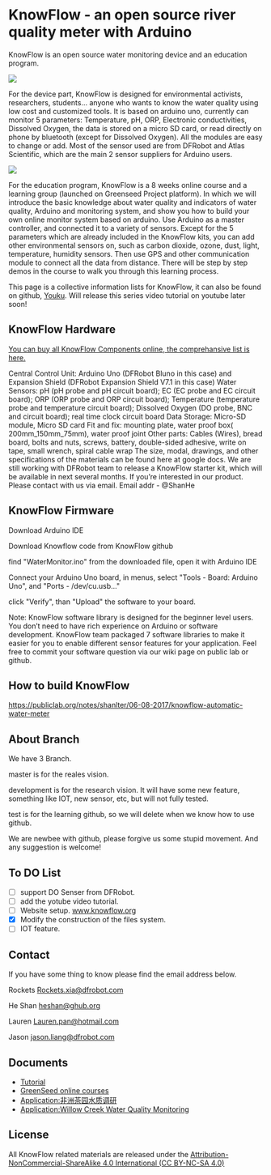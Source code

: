 

# KnowFlow - an open source river quality meter with Arduino

KnowFlow is an open source water monitoring device and an education program.

![](https://publiclab.org/system/images/photos/000/020/692/large/BOM.JPG)



For the device part, KnowFlow is designed for environmental activists, researchers, students... anyone who wants to know the water quality using low cost and customized tools. It is based on arduino uno, currently can monitor 5 parameters: Temperature, pH, ORP, Electronic conductivities, Dissolved Oxygen, the data is stored on a micro SD card, or read directly on phone by bluetooth (except for Dissolved Oxygen). All the modules are easy to change or add. Most of the sensor used are from DFRobot and Atlas Scientific, which are the main 2 sensor suppliers for Arduino users.

![](https://publiclab.org/system/images/photos/000/020/719/large/Lauren_Field_Test.jpg)

For the education program, KnowFlow is a 8 weeks online course and a learning group (launched on Greenseed Project platform). In which we will introduce the basic knowledge about water quality and indicators of water quality, Arduino and monitoring system, and show you how to build your own online monitor system based on arduino. Use Arduino as a master controller, and connected it to a variety of sensors. Except for the 5 parameters which are already included in the KnowFlow kits, you can add other environmental sensors on, such as carbon dioxide, ozone, dust, light, temperature, humidity sensors. Then use GPS and other communication module to connect all the data from distance. There will be step by step demos in the course to walk you through this learning process.

This page is a collective information lists for KnowFlow, it can also be found on github, [Youku](http://v.youku.com/v_show/id_XMTYzNTA1NzU1Mg==.html?spm=a2hzp.8253876.0.0&f=27620513).
Will release this series video tutorial on youtube later soon!



## KnowFlow Hardware 

[You can buy all KnowFlow Components online, the comprehansive list is here.](https://docs.google.com/spreadsheets/d/1rwVUIwqTOvZiKi_0vdBPrXMIw2YB-nsFnhaVy5seE-M/edit?usp=sharing)

Central Control Unit: Arduino Uno (DFRobot Bluno in this case) and Expansion Shield (DFRobot Expansion Shield V7.1 in this case)
Water Sensors: pH (pH probe and pH circuit board); EC (EC probe and EC circuit board); ORP (ORP probe and ORP circuit board); Temperature (temperature probe and temperature circuit board); Dissolved Oxygen (DO probe, BNC and circuit board); real time clock circuit board
Data Storage: Micro-SD module, Micro SD card
Fit and fix: mounting plate, water proof box( 200mm_150mm_75mm), water proof joint
Other parts: Cables (Wires), bread board, bolts and nuts, screws, battery, double-sided adhesive, write on tape, small wrench, spiral cable wrap
The size, modal, drawings, and other specifications of the materials can be found here at google docs.
We are still working with DFRobot team to release a KnowFlow starter kit, which will be available in next several months. If you’re interested in our product. Please contact with us via email. 
Email addr - @ShanHe

## KnowFlow Firmware

Download Arduino IDE

Download Knowflow code from KnowFlow github

find "WaterMonitor.ino" from the downloaded file, open it with Arduino IDE

Connect your Arduino Uno board, in menus, select "Tools - Board: Arduino Uno", and "Ports - /dev/cu.usb..."

click "Verify", than "Upload" the software to your board.

Note: KnowFlow software library is designed for the beginner level users. 
You don’t need to have rich experience on Arduino or software development. 
KnowFlow team packaged 7 software libraries to make it easier for you to enable different sensor features for your application. 
Feel free to commit your software question via our wiki page on public lab or github.

## How to build KnowFlow 

https://publiclab.org/notes/shanlter/06-08-2017/knowflow-automatic-water-meter

## About Branch
We have 3 Branch.

master is for the reales vision.

development is for the research vision. It will have some new feature, something like IOT, new sensor, etc, but will not fully tested.

test is for the learning github, so we will delete when we know how to use github.

We are newbee with github, please forgive us some stupid movement. And any suggestion is welcome!


## To DO List
- [ ] support DO Senser from DFRobot.
- [ ] add the yotube video tutorial.
- [ ] Website setup. www.knowflow.org
- [x] Modify the construction of the files system.
- [ ] IOT feature.

## Contact
If you have some thing to know please find the email address below.

Rockets <Rockets.xia@dfrobot.com>

He Shan  <heshan@ghub.org>

Lauren <Lauren.pan@hotmail.com>

Jason <jason.liang@dfrobot.com>


## Documents

 * [Tutorial][1]
 * [GreenSeed online courses][2]
 * [Application:非洲茶园水质调研][3]
 * [Application:Willow Creek Water Quality Monitoring][4]

## License

All KnowFlow related materials are released under the [Attribution-NonCommercial-ShareAlike 4.0 International (CC BY-NC-SA 4.0)][5]
 


  [1]: https://publiclab.org/notes/shanlter/06-08-2017/knowflow-automatic-water-meter
  [2]: http://blog.sina.com.cn/s/blog_9f86b6d50102w9m1.html
  [3]: http://www.dfrobot.com.cn/community/thread-26733-1-1.html
  [4]: https://publiclab.org/notes/MadTinker/07-31-2017/willow-creek-water-quality-monitoring
  [5]: https://creativecommons.org/licenses/by-nc-sa/4.0/
